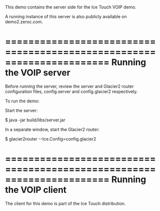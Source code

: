 This demo contains the server side for the Ice Touch VOIP demo.

A running instance of this server is also publicly available on
demo2.zeroc.com.

======================================================================
Running the VOIP server
======================================================================

Before running the server, review the server and Glacier2 router
configuration files, config.server and config.glacier2 respectively.

To run the demo:

Start the server:

$ java -jar build/libs/server.jar

In a separate window, start the Glacier2 router:

$ glacier2router --Ice.Config=config.glacier2

======================================================================
Running the VOIP client
======================================================================

The client for this demo is part of the Ice Touch distribution.